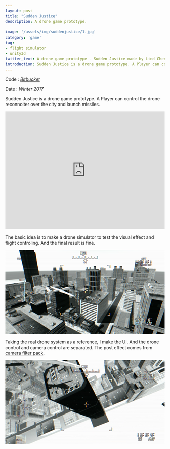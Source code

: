 ```yaml
---
layout: post
title: "Sudden Justice"
description: A drone game prototype.

image: '/assets/img/suddenjustice/1.jpg'
category: 'game'
tag:
- flight simulator
- unity3d
twitter_text: A drone game prototype - Sudden Justice made by Lind Chen. 
introduction: Sudden Justice is a drone game prototype. A Player can control the drone reconnoiter over the city and launch missiles.
---
```


Code : *[Bitbucket](https://bitbucket.org/cozlind/sudden-justice)*

Date : *Winter 2017*

Sudden Justice is a drone game prototype. A Player can control the drone reconnoiter over the city and launch missiles.

<iframe width="100%" height="372vh" src="https://www.youtube.com/embed/vRbKgyqlSrA" frameborder="0" allow="autoplay; encrypted-media" allowfullscreen></iframe>

The basic idea is to make a drone simulator to test the visual effect and flight controling. And the final result is fine.

![](/assets/img/suddenjustice/2.jpg)

Taking the real drone system as a reference, I make the UI. And the drone control and camera control are separated. The post effect comes from [camera filter pack](https://www.assetstore.unity3d.com/cn/#!/content/18433).

![](/assets/img/suddenjustice/3.jpg)
